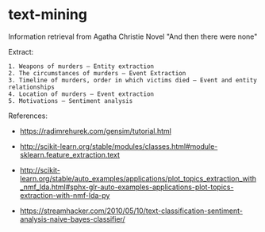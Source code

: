 # text-mining
Information retrieval from Agatha Christie Novel "And then there were none"

Extract:

	1. Weapons of murders – Entity extraction
	2. The circumstances of murders – Event Extraction
	3. Timeline of murders, order in which victims died – Event and entity relationships
	4. Location of murders – Event extraction
	5. Motivations – Sentiment analysis
	
	

References:
* https://radimrehurek.com/gensim/tutorial.html

* http://scikit-learn.org/stable/modules/classes.html#module-sklearn.feature_extraction.text

* http://scikit-learn.org/stable/auto_examples/applications/plot_topics_extraction_with_nmf_lda.html#sphx-glr-auto-examples-applications-plot-topics-extraction-with-nmf-lda-py

* https://streamhacker.com/2010/05/10/text-classification-sentiment-analysis-naive-bayes-classifier/
